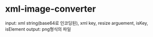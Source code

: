 # xml-image-converter

input: xml string(base64로 인코딩된), xml key, resize arguement, isKey, isElement
output: png형식의 파일